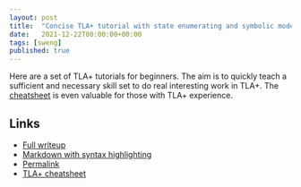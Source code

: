 ```yaml
---
layout: post
title:  "Concise TLA+ tutorial with state enumerating and symbolic model checking"
date:   2021-12-22T00:00:00+00:00
tags: [sweng]
published: true
---
```


Here are a set of TLA+ tutorials for beginners. The aim is to quickly teach a sufficient and necessary skill set to do real interesting work in TLA+. The [cheatsheet](https://mbt.informal.systems/docs/tla_basics_tutorials/tla+cheatsheet.html) is even valuable for those with TLA+ experience.

## Links

- [Full writeup](https://mbt.informal.systems/docs/tla_basics_tutorials/tutorial.html)
- [Markdown with syntax highlighting](<https://github.com/informalsystems/modelator/tree/main/jekyll/docs/tla_basics_tutorials>)
- [Permalink](https://web.archive.org/web/20211222144057/https://mbt.informal.systems/docs/tla_basics_tutorials/tutorial.html)
- [TLA+ cheatsheet](https://mbt.informal.systems/docs/tla_basics_tutorials/tla+cheatsheet.html)
